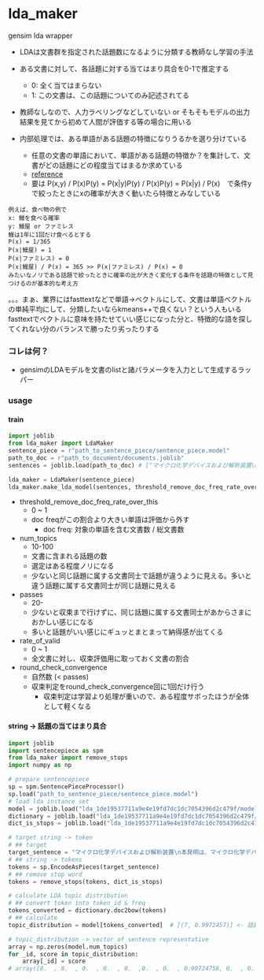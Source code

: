 # lda_maker
gensim lda wrapper

- LDAは文書群を指定された話題数になるように分類する教師なし学習の手法  
- ある文書に対して、各話題に対する当てはまり具合を0-1で推定する  
  - 0: 全く当てはまらない
  - 1: この文書は、この話題についてのみ記述されてる

- 教師なしなので、人力ラベリングなどしていない or そもそもモデルの出力結果を見てから初めて人間が評価する等の場合に用いる  
- 内部処理では、ある単語がある話題の特徴になりうるかを選り分けている  
  - 任意の文書の単語において、単語がある話題の特徴か？を集計して、文書がどの話題にどの程度当てはまるか求めている  
  - [reference](http://camberbridge.github.io/2016/07/08/%E8%87%AA%E5%B7%B1%E7%9B%B8%E4%BA%92%E6%83%85%E5%A0%B1%E9%87%8F-Pointwise-Mutual-Information-PMI-%E3%81%AB%E3%81%A4%E3%81%84%E3%81%A6/)  
  - 要は P(x,y) / P(x)P(y) = P(x|y)P(y) / P(x)P(y) = P(x|y) / P(x)　で条件yで絞ったときにxの確率が大きく動いたら特徴とみなしている  
```
例えば、食べ物の例で  
x: 鰻を食べる確率  
y: 鰻屋 or ファミレス  
鰻は1年に1回だけ食べるとする  
P(x) = 1/365  
P(x|鰻屋) = 1  
P(x|ファミレス) = 0  
P(x|鰻屋) / P(x) = 365 >> P(x|ファミレス) / P(x) = 0  
みたいなノリである話題で絞ったときに確率の比が大きく変化する条件を話題の特徴として見つけるのが基本的な考え方  
```

。。。まぁ、業界にはfasttextなどで単語->ベクトルにして、文書は単語ベクトルの単純平均にして、分類したいならkmeans++で良くない？という人もいる  
fasttextでベクトルに意味を持たせていい感じになった分と、特徴的な語を探してくれない分のバランスで勝ったり劣ったりする

### コレは何？
- gensimのLDAモデルを文書のlistと諸パラメータを入力として生成するラッパー

### usage
#### train
```python
import joblib
from lda_maker import LdaMaker
sentence_piece = r"path_to_sentence_piece/sentence_piece.model"
path_to_doc = r"path_to_document/documents.joblib"
sentences = joblib.load(path_to_doc) # ["マイクロ化学デバイスおよび解析装置\n本発明は、マイクロ化学デバイスおよび解析装置...", ...]

lda_maker = LdaMaker(sentence_piece)
lda_maker.make_lda_model(sentences, threshold_remove_doc_freq_rate_over_this=0.7, num_topics=20, passes=200, rate_of_valid=0.3, round_check_convergence=5)
```
- threshold_remove_doc_freq_rate_over_this
  - 0 ~ 1
  - doc freqがこの割合より大きい単語は評価から外す
    - doc freq: 対象の単語を含む文書数 / 総文書数
- num_topics
  - 10-100
  - 文書に含まれる話題の数
  - 選定はある程度ノリになる
  - 少ないと同じ話題に属する文書同士で話題が違うように見える。多いと違う話題に属する文書同士が同じ話題に見える
- passes
  - 20-
  - 少ないと収束まで行けずに、同じ話題に属する文書同士があからさまにおかしい感じになる
  - 多いと話題がいい感じにギュッとまとまって納得感が出てくる
- rate_of_valid
  - 0 ~ 1
  - 全文書に対し、収束評価用に取っておく文書の割合
- round_check_convergence
  - 自然数 (< passes)
  - 収束判定をround_check_convergence回に1回だけ行う
    - 収束判定は学習より処理が重いので、ある程度サボったほうが全体として軽くなる
  
#### string -> 話題の当てはまり具合
```python
import joblib
import sentencepiece as spm
from lda_maker import remove_stops
import numpy as np

# prepare sentencepiece
sp = spm.SentencePieceProcessor()
sp.load("path_to_sentence_piece/sentence_piece.model")
# load lda instance set
model = joblib.load("lda_1de19537711a9e4e19fd7dc1dc7054396d2c479f/model_LDA.joblib")
dictionary = joblib.load("lda_1de19537711a9e4e19fd7dc1dc7054396d2c479f/dictionary_LDa.joblib")
dict_is_stops = joblib.load("lda_1de19537711a9e4e19fd7dc1dc7054396d2c479f/dict_is_stops.joblib")

# target string -> token
# ## target
target_sentence = "マイクロ化学デバイスおよび解析装置\n本発明は、マイクロ化学デバイスおよび解析装置..."
# ## string -> tokens
tokens = sp.EncodeAsPieces(target_sentence)
# ## remove stop word
tokens = remove_stops(tokens, dict_is_stops)

# calculate LDA topic distribution
# ## convert token into token_id & freq
tokens_converted = dictionary.doc2bow(tokens)
# ## calculate
topic_distribution = model[tokens_converted]  # [(7, 0.9972457)] <- 話題7番に99.7%当てはまる

# topic_distribution -> vector of sentence representative
array = np.zeros(model.num_topics)
for _id, score in topic_distribution:
    array[_id] = score
# array([0.  , 0.  , 0.  , 0.  , 0.  ,0.  , 0.  , 0.99724758, 0.  , 0.  , 0.  , 0.  , 0.  , 0.  , 0.  , 0.  , 0.  , 0.  , 0.  , 0.  ])

```
